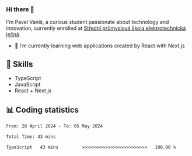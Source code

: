 ### Hi there 👋
I'm Pavel Vaniš, a curious student passionate about technology and innovation, currently enrolled at [Střední průmyslová škola elektrotechnická ječná](https://www.spsejecna.cz/).

- 🌱 I’m currently learning web applications created by React with Next.js

## 🧠 Skills
- TypeScript
- JavaScript
- React + Next.js


## 📊 Coding statistics
<!--START_SECTION:waka-->

```txt
From: 28 April 2024 - To: 05 May 2024

Total Time: 43 mins

TypeScript   43 mins         >>>>>>>>>>>>>>>>>>>>>>>>>   100.00 %
```

<!--END_SECTION:waka-->
